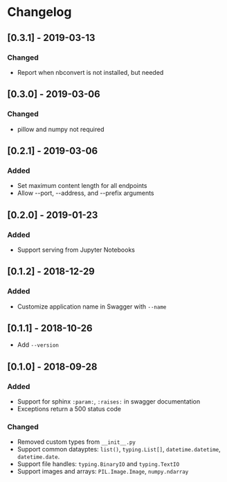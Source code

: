 # Changelog

## [0.3.1] - 2019-03-13
### Changed
- Report when nbconvert is not installed, but needed

## [0.3.0] - 2019-03-06
### Changed
- pillow and numpy not required

## [0.2.1] - 2019-03-06
### Added
- Set maximum content length for all endpoints
- Allow --port, --address, and --prefix arguments

## [0.2.0] - 2019-01-23
### Added
- Support serving from Jupyter Notebooks

## [0.1.2] - 2018-12-29
### Added
- Customize application name in Swagger with `--name`

## [0.1.1] - 2018-10-26
- Add `--version`

## [0.1.0] - 2018-09-28
### Added
- Support for sphinx `:param:`, `:raises:` in swagger documentation
- Exceptions return a 500 status code

### Changed
- Removed custom types from `__init__.py`
- Support common datayptes: `list()`, `typing.List[]`, `datetime.datetime`, `datetime.date`.
- Support file handles: `typing.BinaryIO` and `typing.TextIO`
- Support images and arrays: `PIL.Image.Image`, `numpy.ndarray`

